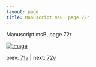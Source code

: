 ```yaml
---
layout: page
title: Manuscript msB, page 72r
---
```


Manuscript msB, page 72r

[![image](http://www.homermultitext.org/iipsrv?OBJ=IIP,1.0&FIF=/project/homer/pyramidal/deepzoom/hmt/vbbifolio/v1/vb_71v_72r.tif&WID=100&CVT=JPEG)](http://www.homermultitext.org/ict2/?urn=urn:cite2:hmt:vbbifolio.v1:vb_71v_72r)

prev:  [71v](../71v) | next:  [72v](../72v)

